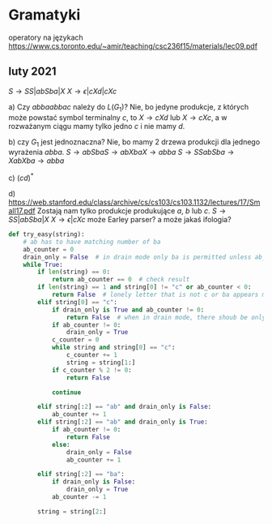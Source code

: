 # Gramatyki
operatory na językach https://www.cs.toronto.edu/~amir/teaching/csc236f15/materials/lec09.pdf
## luty 2021

$S \to SS | abSba | X$
$X \to \epsilon | cXd | cXc$

a) Czy $abbaabbac$ należy do $L(G_1)$?
Nie, bo jedyne produkcje, z których może powstać symbol terminalny $c$, to $X \to cXd$ lub $X \to cXc$, a w rozważanym ciągu mamy tylko jedno $c$ i nie mamy $d$.

b) czy $G_1$ jest jednoznaczna?
Nie, bo mamy 2 drzewa produkcji dla jednego wyrażenia $abba$.
$S \to abSbaS \to abXbaX \to abba$
$S \to S SabSba \to XabXba \to abba$

c) $(cd)^*$

d) <https://web.stanford.edu/class/archive/cs/cs103/cs103.1132/lectures/17/Small17.pdf>
Zostają nam tylko produkcje produkujące $a$, $b$ lub $c$.
$S \to SS | abSba | X$
$X \to \epsilon | cXc$
może Earley parser? a może jakaś ifologia?

```python
def try_easy(string):
    # ab has to have matching number of ba
    ab_counter = 0
    drain_only = False  # in drain mode only ba is permitted unless ab_counter is 0
    while True:
        if len(string) == 0:
            return ab_counter == 0  # check result
        if len(string) == 1 and string[0] != "c" or ab_counter < 0:
            return False  # lonely letter that is not c or ba appears more time than ba (also when ba is first)
        elif string[0] == "c":
            if drain_only is True and ab_counter != 0:
                return False  # when in drain mode, there shoub be only ba occurence, or else the recorsive pattern abRba is done, so check ab_counter
            if ab_counter != 0:
                drain_only = True
            c_counter = 0
            while string and string[0] == "c":
                c_counter += 1
                string = string[1:]
            if c_counter % 2 != 0:
                return False

            continue

        elif string[:2] == "ab" and drain_only is False:
            ab_counter += 1
        elif string[:2] == "ab" and drain_only is True:
            if ab_counter != 0:
                return False
            else:
                drain_only = False
                ab_counter += 1

        elif string[:2] == "ba":
            if drain_only is False:
                drain_only = True
            ab_counter -= 1

        string = string[2:]
```
